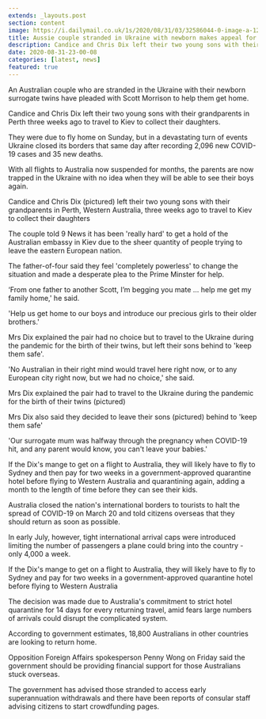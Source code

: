 ```yaml
---
extends: _layouts.post
section: content
image: https://i.dailymail.co.uk/1s/2020/08/31/03/32586044-0-image-a-12_1598841455148.jpg 
title: Aussie couple stranded in Ukraine with newborn makes appeal for help to see their kids again  
description: Candice and Chris Dix left their two young sons with their grandparents in Perth, Western Australia, three weeks ago to travel to Kiev to collect their daughters. 
date: 2020-08-31-23-00-08 
categories: [latest, news] 
featured: true 
--- 
```

An Australian couple who are stranded in the Ukraine with their newborn surrogate twins have pleaded with Scott Morrison to help them get home.

Candice and Chris Dix left their two young sons with their grandparents in Perth three weeks ago to travel to Kiev to collect their daughters. 

They were due to fly home on Sunday, but in a devastating turn of events Ukraine closed its borders that same day after recording 2,096 new COVID-19 cases and 35 new deaths.

With all flights to Australia now suspended for months, the parents are now trapped in the Ukraine with no idea when they will be able to see their boys again. 

Candice and Chris Dix (pictured) left their two young sons with their grandparents in Perth, Western Australia, three weeks ago to travel to Kiev to collect their daughters

The couple told 9 News it has been 'really hard' to get a hold of the Australian embassy in Kiev due to the sheer quantity of people trying to leave the eastern European nation.

The father-of-four said they feel 'completely powerless' to change the situation and made a desperate plea to the Prime Minster for help.

‘From one father to another Scott, I’m begging you mate ... help me get my family home,' he said.

'Help us get home to our boys and introduce our precious girls to their older brothers.'

Mrs Dix explained the pair had no choice but to travel to the Ukraine during the pandemic for the birth of their twins, but left their sons behind to 'keep them safe'.

'No Australian in their right mind would travel here right now, or to any European city right now, but we had no choice,' she said. 

Mrs Dix explained the pair had to travel to the Ukraine during the pandemic for the birth of their twins (pictured)

Mrs Dix also said they decided to leave their sons (pictured) behind to 'keep them safe'

'Our surrogate mum was halfway through the pregnancy when COVID-19 hit, and any parent would know, you can't leave your babies.' 

If the Dix's mange to get on a flight to Australia, they will likely have to fly to Sydney and then pay for two weeks in a government-approved quarantine hotel before flying to Western Australia and quarantining again, adding a month to the length of time before they can see their kids.

Australia closed the nation's international borders to tourists to halt the spread of COVID-19 on March 20 and told citizens overseas that they should return as soon as possible.  

In early July, however, tight international arrival caps were introduced limiting the number of passengers a plane could bring into the country - only 4,000 a week.

If the Dix's mange to get on a flight to Australia, they will likely have to fly to Sydney and pay for two weeks in a government-approved quarantine hotel before flying to Western Australia

The decision was made due to Australia's commitment to strict hotel quarantine for 14 days for every returning travel, amid fears large numbers of arrivals could disrupt the complicated system. 

According to government estimates, 18,800 Australians in other countries are looking to return home. 

Opposition Foreign Affairs spokesperson Penny Wong on Friday said the government should be providing financial support for those Australians stuck overseas.

The government has advised those stranded to access early superannuation withdrawals and there have been reports of consular staff advising citizens to start crowdfunding pages.

